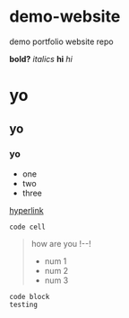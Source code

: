 # demo-website
demo portfolio website repo

**bold?**
*italics*
__hi__
_hi_

# yo
## yo
### yo
 - one
 - two
 - three

[hyperlink](www.youtube.com)

`code cell`

> how are you
> !--!
>  - num 1
>  - num 2
>  - num 3

```
code block
testing
```



